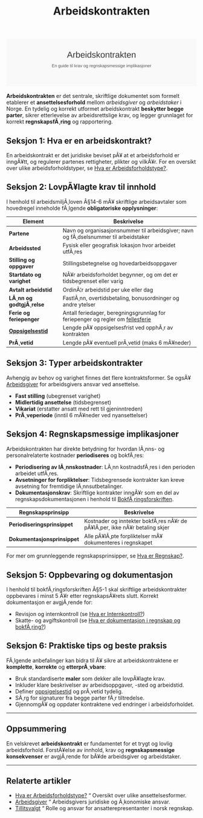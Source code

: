﻿---
title: "Arbeidskontrakten"
meta_title: "Arbeidskontrakten"
meta_description: '![Arbeidskontrakten](arbeidskontrakten-image.svg)'
slug: arbeidskontrakten
type: blog
layout: pages/single
---

![Arbeidskontrakten](arbeidskontrakten-image.svg)

**Arbeidskontrakten** er det sentrale, skriftlige dokumentet som formelt etablerer et **ansettelsesforhold** mellom *arbeidsgiver* og *arbeidstaker* i Norge. En tydelig og korrekt utformet arbeidskontrakt **beskytter begge parter**, sikrer etterlevelse av arbeidsrettslige krav, og legger grunnlaget for korrekt **regnskapsfÃ¸ring** og rapportering.

## Seksjon 1: Hva er en arbeidskontrakt?

En arbeidskontrakt er det juridiske beviset pÃ¥ at et arbeidsforhold er inngÃ¥tt, og regulerer partenes rettigheter, plikter og vilkÃ¥r. For en oversikt over ulike arbeidsforholdstyper, se [Hva er Arbeidsforholdstype?](/blogs/regnskap/hva-er-arbeidsforholdstype "Hva er Arbeidsforholdstype?").

## Seksjon 2: LovpÃ¥lagte krav til innhold

I henhold til arbeidsmiljÃ¸loven Â§14-6 mÃ¥ skriftlige arbeidsavtaler som hovedregel inneholde fÃ¸lgende **obligatoriske opplysninger**:

| Element                | Beskrivelse                                                       |
|------------------------|-------------------------------------------------------------------|
| **Partene**            | Navn og organisasjonsnummer til arbeidsgiver; navn og fÃ¸dselsnummer til arbeidstaker |
| **Arbeidssted**        | Fysisk eller geografisk lokasjon hvor arbeidet utfÃ¸res            |
| **Stilling og oppgaver** | Stillingsbetegnelse og hovedarbeidsoppgaver                    |
| **Startdato og varighet** | NÃ¥r arbeidsforholdet begynner, og om det er tidsbegrenset eller varig |
| **Avtalt arbeidstid**  | OrdinÃ¦r arbeidstid per uke eller dag                             |
| **LÃ¸nn og godtgjÃ¸relse** | FastlÃ¸nn, overtidsbetaling, bonusordninger og andre ytelser     |
| **Ferie og feriepenger** | Antall feriedager, beregningsgrunnlag for feriepenger og regler om [fellesferie](/blogs/regnskap/fellesferie "Fellesferie: Hva, regler og planlegging i Norge") |
| **[Oppsigelsestid](/blogs/regnskap/oppsigelsestid "Oppsigelsestid")**   | Lengde pÃ¥ oppsigelsesfrist ved opphÃ¸r av kontrakten              |
| **PrÃ¸vetid**           | Lengde pÃ¥ eventuell prÃ¸vetid (maks 6 mÃ¥neder)                     |

## Seksjon 3: Typer arbeidskontrakter

Avhengig av behov og varighet finnes det flere kontraktsformer. Se ogsÃ¥ [Arbeidsgiver](/blogs/regnskap/arbeidsgiver "Arbeidsgiver “ Roller og Ansvar i Norsk Arbeidsliv og Regnskap") for arbeidsgivers ansvar ved ansettelse.

- **Fast stilling** (ubegrenset varighet)
- **Midlertidig ansettelse** (tidsbegrenset)
- **Vikariat** (erstatter ansatt med rett til gjeninntreden)
- **PrÃ¸veperiode** (inntil 6 mÃ¥neder ved nyansettelser)

## Seksjon 4: Regnskapsmessige implikasjoner

Arbeidskontrakten har direkte betydning for hvordan lÃ¸nns- og personalrelaterte kostnader **periodiseres** og bokfÃ¸res:

- **Periodisering av lÃ¸nnskostnader**: LÃ¸nn kostnadsfÃ¸res i den perioden arbeidet utfÃ¸res.
- **Avsetninger for forpliktelser**: Tidsbegrensede kontrakter kan kreve avsetning for fremtidige lÃ¸nnsutbetalinger.
- **Dokumentasjonskrav**: Skriftlige kontrakter inngÃ¥r som en del av regnskapsdokumentasjonen i henhold til [BokfÃ¸ringsforskriften](/blogs/regnskap/hva-er-bokforingsforskriften "Hva er BokfÃ¸ringsforskriften? Komplett Guide til Norske BokfÃ¸ringskrav og Regler").

| Regnskapsprinsipp           | Beskrivelse                                                       |
|-----------------------------|-------------------------------------------------------------------|
| **Periodiseringsprinsippet**| Kostnader og inntekter bokfÃ¸res nÃ¥r de pÃ¥lÃ¸per, ikke nÃ¥r betaling skjer |
| **Dokumentasjonsprinsippet** | Alle pÃ¥lÃ¸pte forpliktelser mÃ¥ dokumenteres i regnskapet            |

For mer om grunnleggende regnskapsprinsipper, se [Hva er Regnskap?](/blogs/regnskap/hva-er-regnskap "Hva er Regnskap?").

## Seksjon 5: Oppbevaring og dokumentasjon

I henhold til bokfÃ¸ringsforskriften Â§5-1 skal skriftlige arbeidskontrakter oppbevares i minst 5 Ã¥r etter regnskapsÃ¥rets slutt. Korrekt dokumentasjon er avgjÃ¸rende for:

- Revisjon og internkontroll (se [Hva er Internkontroll?](/blogs/regnskap/hva-er-internkontroll "Hva er Internkontroll?"))
- Skatte- og avgiftskontroll (se [Hva er dokumentasjon i regnskap og bokfÃ¸ring?](/blogs/regnskap/hva-er-dokumentasjon-regnskap-bokforing "Hva er dokumentasjon i regnskap og bokfÃ¸ring?"))

## Seksjon 6: Praktiske tips og beste praksis

FÃ¸lgende anbefalinger kan bidra til Ã¥ sikre at arbeidskontraktene er **komplette**, **korrekte** og **etterprÃ¸vbare**:

- Bruk standardiserte **maler** som dekker alle lovpÃ¥lagte krav.
- Inkluder klare beskrivelser av arbeidsoppgaver, -sted og arbeidstid.
- Definer [oppsigelsestid](/blogs/regnskap/oppsigelsestid "Oppsigelsestid") og prÃ¸vetid tydelig.
- SÃ¸rg for signaturer fra begge parter fÃ¸r tiltredelse.
- GjennomgÃ¥ og oppdater kontraktene ved endringer i arbeidsforholdet.

---

## Oppsummering

En velskrevet **arbeidskontrakt** er fundamentet for et trygt og lovlig arbeidsforhold. ForstÃ¥else av innhold, krav og **regnskapsmessige konsekvenser** er avgjÃ¸rende for bÃ¥de arbeidsgiver og arbeidstaker.

---

## Relaterte artikler

  - [Hva er Arbeidsforholdstype?](/blogs/regnskap/hva-er-arbeidsforholdstype "Hva er Arbeidsforholdstype?") “ Oversikt over ulike ansettelsesformer.
  - [Arbeidsgiver](/blogs/regnskap/arbeidsgiver "Arbeidsgiver “ Roller og Ansvar i Norsk Arbeidsliv og Regnskap") “ Arbeidsgivers juridiske og Ã¸konomiske ansvar.
  - [Tillitsvalgt](/blogs/regnskap/tillitsvalgt "Tillitsvalgt “ Rolle og ansvar i norsk regnskap") “ Rolle og ansvar for ansatterepresentanter i norsk regnskap.



